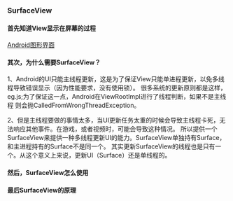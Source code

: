 ### SurfaceView

#### 首先知道View显示在屏幕的过程

[Android图形界面](Android图形界面.md)

#### 其次，为什么需要SurfaceView？

1、Android的UI只能主线程更新，这是为了保证View只能单进程更新，以免多线程导致错误显示（因为性能要求，没有使用锁）。
很多系统的更新原则都是这样，eg.js;为了保证这一点，Android在ViewRootImpl进行了线程判断，如果不是主线程
则会抛CalledFromWrongThreadException。

2、但是主线程要做的事情太多，当UI更新任务太重的时候会导致主线程卡死，无法响应其他事件。在游戏，或者视频时，可能会导致这种情况。
所以提供一个SurfaceView来提供一种多线程更新UI的能力。SurfaceView单独持有Surface，和主进程持有的Surface不是同一个。
其实更新SurfaceView的线程也是只有一个。从这个意义上来说，更新UI（Surface）还是单线程的。

#### 然后，SurfaceView怎么使用

#### 最后SurfaceView的原理